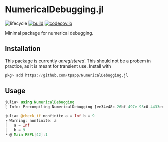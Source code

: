# NumericalDebugging.jl

![lifecycle](https://img.shields.io/badge/lifecycle-experimental-orange.svg)
[![build](https://github.com/tpapp/NumericalDebugging.jl/workflows/CI/badge.svg)](https://github.com/tpapp/NumericalDebugging.jl/actions?query=workflow%3ACI)
[![codecov.io](http://codecov.io/github/tpapp/NumericalDebugging.jl/coverage.svg?branch=master)](http://codecov.io/github/tpapp/NumericalDebugging.jl?branch=master)

Minimal package for numerical debugging.

## Installation

This package is currently *unregistered*. This should not be a probem in practice, as it is meant for transient use. Install with

```julia
pkg> add https://github.com/tpapp/NumericalDebugging.jl
```

## Usage

```julia
julia> using NumericalDebugging
[ Info: Precompiling NumericalDebugging [ee34e48c-26bf-497e-93c0-4433ee141562]

julia> @check_if nonfinite a = Inf b = 9
┌ Warning: nonfinite: a
│   a = Inf
│   b = 9
└ @ Main REPL[42]:1
```
